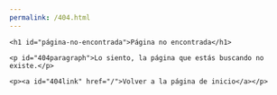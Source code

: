 ```yaml
---
permalink: /404.html
---
```


<script>
    function onPageLoad() {
        const currentUrl = window.location.href;
        var pathName = window.location.pathname.substring(1);
        if(!currentUrl.includes("/en/") && !currentUrl.includes("/es/") && !currentUrl.includes("/pt/")) {
            var host = currentUrl.replace(pathName, "");
          	var spliPathName = pathName.split("/");
          	console.log(spliPathName[0]);
          	pathName = pathName.replace(spliPathName[0], "");
          	var newUrl = host+spliPathName[0]+"/en"+pathName;
          	console.log(currentUrl);
          	console.log(newUrl);
            window.location.href = newUrl;
        }
    }

    document.addEventListener("DOMContentLoaded", onPageLoad);
</script>

<div id="MainContent">
    
    <h1 id="página-no-encontrada">Página no encontrada</h1>

    <p id="404paragraph">Lo siento, la página que estás buscando no existe.</p>

    <p><a id="404link" href="/">Volver a la página de inicio</a></p>

</div>
